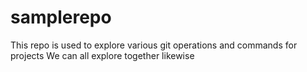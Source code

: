 # samplerepo
This repo is used to explore various git operations and commands for projects
We can all explore together
likewise
